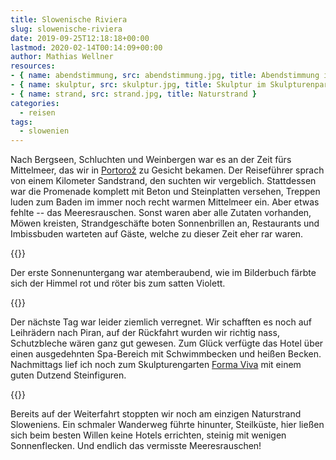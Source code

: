 ```yaml
---
title: Slowenische Riviera
slug: slowenische-riviera
date: 2019-09-25T12:18:18+00:00
lastmod: 2020-02-14T00:14:09+00:00
author: Mathias Wellner
resources: 
- { name: abendstimmung, src: abendstimmung.jpg, title: Abendstimmung in Portorož }
- { name: skulptur, src: skulptur.jpg, title: Skulptur im Skulpturenpark Forma Viva  }
- { name: strand, src: strand.jpg, title: Naturstrand }
categories:
  - reisen
tags:
  - slowenien
---
```

Nach Bergseen, Schluchten und Weinbergen war es an der Zeit fürs Mittelmeer, das wir in [Portorož](https://de.wikipedia.org/wiki/Portoro%C5%BE) zu Gesicht bekamen. Der Reiseführer sprach von einem Kilometer Sandstrand, den suchten wir vergeblich. Stattdessen war die Promenade komplett mit Beton und Steinplatten versehen, Treppen luden zum Baden im immer noch recht warmen Mittelmeer ein. Aber etwas fehlte -- das Meeresrauschen. Sonst waren aber alle Zutaten vorhanden, Möwen kreisten, Strandgeschäfte boten Sonnenbrillen an, Restaurants und Imbissbuden warteten auf Gäste, welche zu dieser Zeit eher rar waren. 
<!--more-->

{{<responsive-image name="abendstimmung">}}

Der erste Sonnenuntergang war atemberaubend, wie im Bilderbuch färbte sich der Himmel rot und röter bis zum satten Violett. 

{{<responsive-image name="skulptur">}}

Der nächste Tag war leider ziemlich verregnet. Wir schafften es noch auf Leihrädern nach Piran, auf der Rückfahrt wurden wir richtig nass, Schutzbleche wären ganz gut gewesen. Zum Glück verfügte das Hotel über einen ausgedehnten Spa-Bereich mit Schwimmbecken und heißen Becken. Nachmittags lief ich noch zum Skulpturengarten [Forma Viva](https://www.portoroz.si/de/erleben/sehenswurdigkeiten/erbe-und-geschichte/662-object-forma-viva-portoroz) mit einem guten Dutzend Steinfiguren. 

{{<responsive-image name="strand">}}

Bereits auf der Weiterfahrt stoppten wir noch am einzigen Naturstrand Sloweniens. Ein schmaler Wanderweg führte hinunter, Steilküste, hier ließen sich beim besten Willen keine Hotels errichten, steinig mit wenigen Sonnenflecken. Und endlich das vermisste Meeresrauschen!
